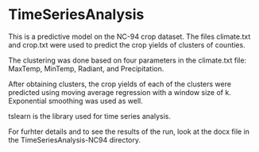 # TimeSeriesAnalysis
This is a predictive model on the NC-94 crop dataset. The files climate.txt and crop.txt were used to predict the crop yields of clusters of counties.

The clustering was done based on four parameters in the climate.txt file: MaxTemp, MinTemp, Radiant, and Precipitation.

After obtaining clusters, the crop yields of each of the clusters were predicted using moving average regression with a window size of k. Exponential smoothing was used as well.

tslearn is the library used for time series analysis.

For furhter details and to see the results of the run, look at the docx file in the TimeSeriesAnalysis-NC94 directory.
